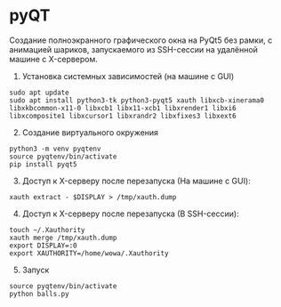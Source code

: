 # pyQT

Создание полноэкранного графического окна на PyQt5 без рамки, с анимацией шариков, запускаемого из SSH-сессии на удалённой машине с X-сервером.

1. Установка системных зависимостей (на машине с GUI)

```
sudo apt update
sudo apt install python3-tk python3-pyqt5 xauth libxcb-xinerama0 libxkbcommon-x11-0 libxcb1 libx11-xcb1 libxrender1 libxi6 libxcomposite1 libxcursor1 libxrandr2 libxfixes3 libxext6
```

2. Создание виртуального окружения

```
python3 -m venv pyqtenv
source pyqtenv/bin/activate
pip install pyqt5
```

3. Доступ к X-серверу после перезапуска (На машине с GUI):

```
xauth extract - $DISPLAY > /tmp/xauth.dump
```

4. Доступ к X-серверу после перезапуска (В SSH-сессии):

```
touch ~/.Xauthority
xauth merge /tmp/xauth.dump
export DISPLAY=:0
export XAUTHORITY=/home/wowa/.Xauthority
```

5. Запуск

```
source pyqtenv/bin/activate
python balls.py
```
